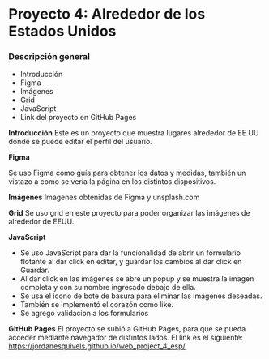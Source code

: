 # Proyecto 4: Alrededor de los Estados Unidos

### Descripción general

- Introducción
- Figma
- Imágenes
- Grid
- JavaScript
- Link del proyecto en GitHub Pages

**Introducción**
Este es un proyecto que muestra lugares alrededor de EE.UU donde se puede editar el perfil del usuario.

**Figma**

Se uso Figma como guía para obtener los datos y medidas, también un vistazo a como se vería la página en los distintos dispositivos.

**Imágenes**
Imagenes obtenidas de Figma y unsplash.com

**Grid**
Se uso grid en este proyecto para poder organizar las imágenes de alrededor de EEUU.

**JavaScript**

- Se uso JavaScript para dar la funcionalidad de abrir un formulario flotante al dar click en editar, y guardar los cambios al dar click en Guardar.
- Al dar click en las imágenes se abre un popup y se muestra la imagen completa y con su nombre ingresado debajo de ella.
- Se usa el icono de bote de basura para eliminar las imágenes deseadas.
- También se implementó el corazón como like.
- Se agrego validacion a los formularios

**GitHub Pages**
El proyecto se subió a GitHub Pages, para que se pueda acceder mediante navegador de distintos lados.
El link es el siguiente: https://jordanesquivels.github.io/web_project_4_esp/

